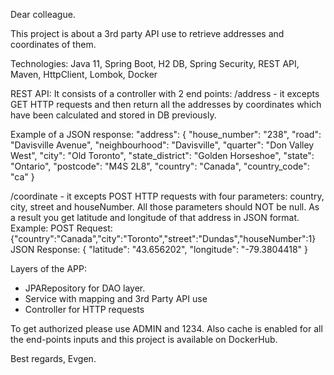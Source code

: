 Dear colleague.

This project is about a 3rd party API use to retrieve addresses and coordinates of them.

Technologies: 
Java 11, Spring Boot, H2 DB, Spring Security, REST API, Maven, HttpClient, Lombok, Docker

REST API:
It consists of a controller with 2 end points:
/address - it excepts GET HTTP requests and then return all the addresses 
           by coordinates which have been calculated and stored in DB previously.

Example of a JSON response:
"address": {
"house_number": "238",
"road": "Davisville Avenue",
"neighbourhood": "Davisville",
"quarter": "Don Valley West",
"city": "Old Toronto",
"state_district": "Golden Horseshoe",
"state": "Ontario",
"postcode": "M4S 2L8",
"country": "Canada",
"country_code": "ca"
}

/coordinate - it excepts POST HTTP requests with four parameters: country, city, street and houseNumber. 
              All those parameters should NOT be null.
              As a result you get latitude and longitude of that address in JSON format.
Example:
POST Request:
{"country":"Canada","city":"Toronto","street":"Dundas","houseNumber":1}
JSON Response:
{
"latitude": "43.656202",
"longitude": "-79.3804418"
}


Layers of the APP:
- JPARepository for DAO layer.
- Service with mapping and 3rd Party API use
- Controller for HTTP requests

To get authorized please use ADMIN and 1234.
Also cache is enabled for all the end-points inputs
and this project is available on DockerHub.

Best regards, Evgen.



